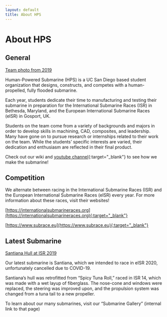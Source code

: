 ```yaml
---
layout: default
title: About HPS
---
```

# About HPS

## General

[Team photo from 2019](assets/img/team-img/team_3.jpg)

Human-Powered Submarine (HPS) is a UC San Diego based student organization that designs, constructs, and competes with a human-propelled, fully flooded submarine.  

Each year, students dedicate their time to manufacturing and testing their submarine in preparation for the International Submarine Races (ISR) in Bethesda, Maryland, and the European International Submarine Races (eISR) in Gosport, UK. 

Students on the team come from a variety of backgrounds and majors in order to develop skills in machining, CAD, composites, and leadership.  Many have gone on to pursue research or internships related to their work on the team. While the students’ specific interests are varied, their dedication and enthusiasm are reflected in their final product.

Check out our wiki and [youtube channel](https://www.youtube.com/user/hpsucsd){:target="_blank"} to see how we make the submarine!


## Competition

We alternate between racing in the International Submarine Races (ISR) and the European International Submarine Races (eISR) every year. For more information about these races, visit their websites!

[https://internationalsubmarineraces.org](https://internationalsubmarineraces.org){:target="_blank"}

[https://www.subrace.eu](https://www.subrace.eu){:target="_blank"}

## Latest Submarine

[Santiana Hull at ISR 2019](assets/img/sub-gallery-img/santiana-2019.jpg)

Our latest submarine is Santiana, which we intended to race in eISR 2020, unfortunately cancelled due to COVID-19.  

Santiana’s hull was retrofitted from “Spicy Tuna Roll,” raced in ISR 14, which was made with a wet layup of fiberglass. The nose-cone and windows were replaced, the steering was improved upon, and the propulsion system was changed from a tuna tail to a new propeller.

To learn about our many submarines, visit our “Submarine Gallery” (internal link to that page)

